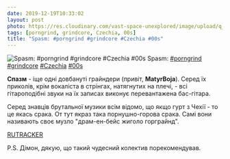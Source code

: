 ```yaml
---
date: 2019-12-19T10:33:02
layout: post
photo: https://res.cloudinary.com/vast-space-unexplored/image/upload/q_auto,dpr_auto,w_auto/photos/photo_824_19-12-2019_10-33-02.jpg
tags: [porngrind, grindcore, Czechia, 00s]
title: "Spasm: #porngrind #grindcore #Czechia #00s"
---
```

![Spasm: #porngrind #grindcore #Czechia #00s](https://res.cloudinary.com/vast-space-unexplored/image/upload/q_auto,dpr_auto,w_auto/photos/photo_824_19-12-2019_10-33-02.jpg)
Spasm: [#porngrind](/tags/#porngrind) [#grindcore](/tags/#grindcore) [#Czechia](/tags/#Czechia) [#00s](/tags/#00s)

**Спазм** - іще одні довбануті грайндери (привіт, **MatyrBoja**). Серед їх приколів, крім вокаліста в стрінгах, натягнутих на плечі, - всі гітароподібні звуки на їх записах виконує перевантажена бас-гітара.

Серед знавців брутальної музики всім відомо, що якщо гурт з Чехії - то це якась срака. От тут якраз така порнушно-горова срака. Самі вони називають своє музло &quot;драм-ен-бейс жиголо горграйнд&quot;.

[RUTRACKER](https://rutracker.org/forum/viewtopic.php?t=3789530) 

P.S. Дімон, дякую, що такий чудесний колектив порекомендував.